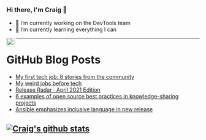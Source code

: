 ### Hi there, I'm Craig 👋

<!--
**CraigTeelFugro/CraigTeelFugro** is a ✨ _special_ ✨ repository because its `README.md` (this file) appears on your GitHub profile.

Here are some ideas to get you started:
-->

- 🔭 I’m currently working on the DevTools team
- 🌱 I’m currently learning everything I can

[<img align="left" alt="Craig Teel | LinkedIn" width="22px" src="https://cdn.jsdelivr.net/npm/simple-icons@v3/icons/linkedin.svg" />][linkedin]

---

# GitHub Blog Posts

<!-- BLOG-POST-LIST:START -->
- [My first tech job: 8 stories from the community](https://opensource.com/article/21/4/my-first-tech-job)
- [My weird jobs before tech](https://opensource.com/article/21/5/weird-jobs-tech)
- [Release Radar · April 2021 Edition](https://github.blog/2021-05-07-release-radar-apr-2021/)
- [6 examples of open source best practices in knowledge-sharing projects](https://opensource.com/article/21/5/open-source-knowledge-sharing)
- [Ansible emphasizes inclusive language in new release](https://opensource.com/article/21/5/inclusive-language-ansible)
<!-- BLOG-POST-LIST:END -->

## [![Craig's github stats](https://github-readme-stats.vercel.app/api?username=craigteelfugro)](https://github.com/anuraghazra/github-readme-stats)


[linkedin]: https://linkedin.com/in/craig-teel-b8786771
